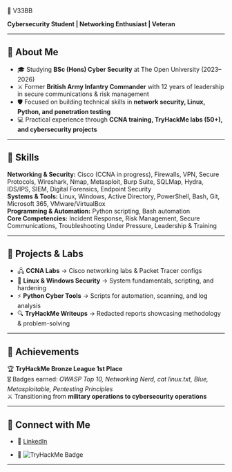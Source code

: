  👾 V33BB  

**Cybersecurity Student | Networking Enthusiast | Veteran**  

---

## 🔹 About Me  
- 🎓 Studying **BSc (Hons) Cyber Security** at The Open University (2023–2026)  
- ⚔️ Former **British Army Infantry Commander** with 12 years of leadership in secure communications & risk management  
- 🛡️ Focused on building technical skills in **network security, Linux, Python, and penetration testing**  
- 💻 Practical experience through **CCNA training, TryHackMe labs (50+), and cybersecurity projects**  

---

## 🔹 Skills  
**Networking & Security:** Cisco (CCNA in progress), Firewalls, VPN, Secure Protocols, Wireshark, Nmap, Metasploit, Burp Suite, SQLMap, Hydra, IDS/IPS, SIEM, Digital Forensics, Endpoint Security  
**Systems & Tools:** Linux, Windows, Active Directory, PowerShell, Bash, Git, Microsoft 365, VMware/VirtualBox  
**Programming & Automation:** Python scripting, Bash automation  
**Core Competencies:** Incident Response, Risk Management, Secure Communications, Troubleshooting Under Pressure, Leadership & Training  

---

## 🔹 Projects & Labs  
- 🖧 **CCNA Labs** → Cisco networking labs & Packet Tracer configs  
- 🐧 **Linux & Windows Security** → System fundamentals, scripting, and hardening  
- ⚡ **Python Cyber Tools** → Scripts for automation, scanning, and log analysis  
- 🔍 **TryHackMe Writeups** → Redacted reports showcasing methodology & problem-solving  

---

## 🔹 Achievements  
🏆 **TryHackMe Bronze League 1st Place**  
🎖️ Badges earned: *OWASP Top 10, Networking Nerd, cat linux.txt, Blue, Metasploitable, Pentesting Principles*  
⚔️ Transitioning from **military operations to cybersecurity operations**  

---

## 🔹 Connect with Me  

- 🔗 [LinkedIn]([https://www.linkedin.com/in/joshua-vankeulen-bartlett](https://www.linkedin.com/in/jos-h-v-b72505210/))  

- 🏅 ![TryHackMe Badge](https://tryhackme-badges.s3.amazonaws.com/VE33.png)  

---
